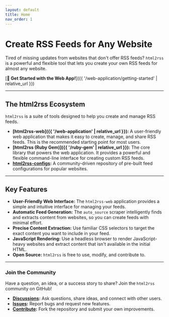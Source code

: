 ```yaml
---
layout: default
title: Home
nav_order: 1
---
```


# Create RSS Feeds for Any Website

Tired of missing updates from websites that don't offer RSS feeds? `html2rss` is a powerful and flexible tool that lets you create your own RSS feeds for almost any website.

[**🚀 Get Started with the Web App!**]({{ '/web-application/getting-started' | relative_url }})

---

## The html2rss Ecosystem

`html2rss` is a suite of tools designed to help you create and manage RSS feeds.

*   **[html2rss-web]({{ '/web-application' | relative_url }}):** A user-friendly web application that makes it easy to create, manage, and share RSS feeds. This is the recommended starting point for most users.
*   **[html2rss (Ruby Gem)]({{ '/ruby-gem' | relative_url }}):** The core library that powers the web application. It provides a powerful and flexible command-line interface for creating custom RSS feeds.
*   **[html2rss-configs](https://github.com/html2rss/html2rss-configs):** A community-driven repository of pre-built feed configurations for popular websites.

---

## Key Features

- **User-Friendly Web Interface:** The `html2rss-web` application provides a simple and intuitive interface for managing your feeds.
- **Automatic Feed Generation:** The `auto_source` scraper intelligently finds and extracts content from websites, so you can create feeds with minimal effort.
- **Precise Content Extraction:** Use familiar CSS selectors to target the exact content you want to include in your feed.
- **JavaScript Rendering:** Use a headless browser to render JavaScript-heavy websites and extract content that isn't available in the initial HTML.
- **Open Source:** `html2rss` is free to use, modify, and contribute to.

---

### Join the Community

Have a question, an idea, or a success story to share? Join the `html2rss` community on GitHub!

- **[Discussions](https://github.com/orgs/html2rss/discussions):** Ask questions, share ideas, and connect with other users.
- **[Issues](https://github.com/html2rss/html2rss/issues):** Report bugs and request new features.
- **[Contribute](https://github.com/html2rss/html2rss/fork):** Fork the repository and submit your own improvements.
